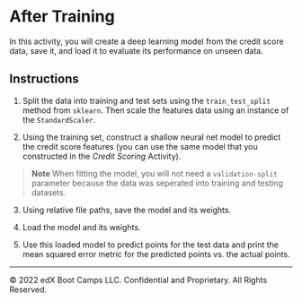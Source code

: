 # After Training

In this activity, you will create a deep learning model from the credit score data, save it, and load it to evaluate its performance on unseen data.

## Instructions

1. Split the data into training and test sets using the `train_test_split` method from `sklearn`. Then scale the features data using an instance of the `StandardScaler`.

2. Using the training set, construct a shallow neural net model to predict the credit score features (you can use the same model that you constructed in the _Credit Scoring_ Activity).

> **Note** When fitting the model, you will not need a `validation-split` parameter because the data was seperated into training and testing datasets.

3. Using relative file paths, save the model and its weights.

4. Load the model and its weights.

5.  Use this loaded model to predict points for the test data and print the mean squared error metric for the predicted points vs. the actual points.

---

© 2022 edX Boot Camps LLC. Confidential and Proprietary. All Rights Reserved.

